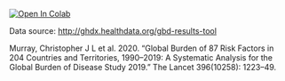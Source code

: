 [![Open In Colab](https://colab.research.google.com/assets/colab-badge.svg)](https://colab.research.google.com/github/tomdries/road-injury-gbd/blob/main/cause-of-death.ipynb)

Data source: http://ghdx.healthdata.org/gbd-results-tool

Murray, Christopher J L et al. 2020. “Global Burden of 87 Risk Factors in 204 Countries and Territories, 1990–2019: A Systematic Analysis for the Global Burden of Disease Study 2019.” The Lancet 396(10258): 1223–49.
